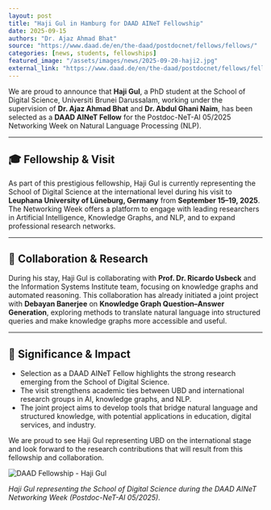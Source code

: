 ```yaml
---
layout: post
title: "Haji Gul in Hamburg for DAAD AINeT Fellowship"
date: 2025-09-15
authors: "Dr. Ajaz Ahmad Bhat"
source: "https://www.daad.de/en/the-daad/postdocnet/fellows/fellows/"
categories: [news, students, fellowships]
featured_image: "/assets/images/news/2025-09-20-haji2.jpg"
external_link: "https://www.daad.de/en/the-daad/postdocnet/fellows/fellows/"
---
```


We are proud to announce that **Haji Gul**, a PhD student at the School of Digital Science, Universiti Brunei Darussalam, working under the supervision of **Dr. Ajaz Ahmad Bhat** and **Dr. Abdul Ghani Naim**, has been selected as a **DAAD AINeT Fellow** for the Postdoc-NeT-AI 05/2025 Networking Week on Natural Language Processing (NLP).

---

## 🎓 Fellowship & Visit

As part of this prestigious fellowship, Haji Gul is currently representing the School of Digital Science at the international level during his visit to **Leuphana University of Lüneburg, Germany** from **September 15–19, 2025**. The Networking Week offers a platform to engage with leading researchers in Artificial Intelligence, Knowledge Graphs, and NLP, and to expand professional research networks.

---

## 🔬 Collaboration & Research

During his stay, Haji Gul is collaborating with **Prof. Dr. Ricardo Usbeck** and the Information Systems Institute team, focusing on knowledge graphs and automated reasoning. This collaboration has already initiated a joint project with **Debayan Banerjee** on **Knowledge Graph Question–Answer Generation**, exploring methods to translate natural language into structured queries and make knowledge graphs more accessible and useful.

---

## 🌟 Significance & Impact

- Selection as a DAAD AINeT Fellow highlights the strong research emerging from the School of Digital Science.  
- The visit strengthens academic ties between UBD and international research groups in AI, knowledge graphs, and NLP.  
- The joint project aims to develop tools that bridge natural language and structured knowledge, with potential applications in education, digital services, and industry.

We are proud to see Haji Gul representing UBD on the international stage and look forward to the research contributions that will result from this fellowship and collaboration.

![DAAD Fellowship - Haji Gul](/assets/images/news/2025-09-20-haji1.jpg)

*Haji Gul representing the School of Digital Science during the DAAD AINeT Networking Week (Postdoc-NeT-AI 05/2025).*
